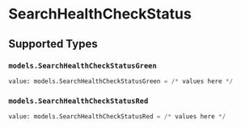 # SearchHealthCheckStatus


## Supported Types

### `models.SearchHealthCheckStatusGreen`

```python
value: models.SearchHealthCheckStatusGreen = /* values here */
```

### `models.SearchHealthCheckStatusRed`

```python
value: models.SearchHealthCheckStatusRed = /* values here */
```


